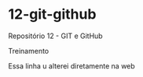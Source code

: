 # 12-git-github
Repositório 12 - GIT e GitHub

Treinamento

Essa linha u alterei diretamente na web
